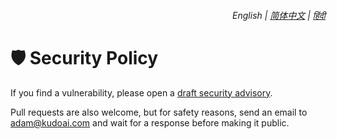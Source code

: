 <div align="right">
    <h6>
        <picture>
            <source type="image/svg+xml" media="(prefers-color-scheme: dark)" srcset="https://raw.githubusercontent.com/KudoAI/chatgpt.js/main/media/images/icons/earth-americas-white-icon32.svg">
            <img height=14 src="https://raw.githubusercontent.com/KudoAI/chatgpt.js/main/media/images/icons/earth-americas-icon32.svg">
        </picture>
        &nbsp;English |
        <a href="https://github.com/adamlui/chatgpt-infinity/blob/main/greasemonkey/docs/zh-cn/SECURITY.md">简体中文</a> |
        <a href="https://github.com/adamlui/chatgpt-infinity/blob/main/greasemonkey/docs/hi/SECURITY.md">हिंदी</a>
    </h6>
</div>

# 🛡️ Security Policy

If you find a vulnerability, please open a [draft security advisory](https://github.com/adamlui/chatgpt-infinity/security/advisories/new).

Pull requests are also welcome, but for safety reasons, send an email to adam@kudoai.com and wait for a response before making it public.
